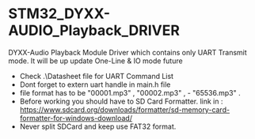 # STM32_DYXX-AUDIO_Playback_DRIVER

DYXX-Audio Playback Module Driver which contains only UART Transmit mode.
It will be up update One-Line & IO mode future

- Check .\Datasheet file for UART Command List
- Dont forget to extern uart handle in main.h file
- file format has to be "00001.mp3" , "00002.mp3" , - "65536.mp3" .
- Before working you should have to SD Card Formatter. link in : https://www.sdcard.org/downloads/formatter/sd-memory-card-formatter-for-windows-download/
- Never split SDCard and keep use FAT32 format. 
